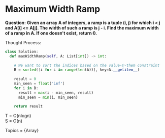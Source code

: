 # Maximum Width Ramp

<b>Question:</b>
<b>Given an array A of integers, a ramp is a tuple (i, j) for which i < j and A[i] <= A[j].  The width of such a ramp is j - i. Find the maximum width of a ramp in A.  If one doesn't exist, return 0. </b>


Thought Process:


```python
class Solution:
  def maxWidthRamp(self, A: List[int]) -> int:
    
    # We want to sort the indices based on the value-@-them constraint
    B = sorted([i for i in range(len(A))], key=A.__getitem__)
    
    result = 0
    min_seen = float('inf')
    for i in B:
      result = max(i - min_seen, result)
      min_seen = min(i, min_seen)
      
    return result
```

T = O(nlogn)  
S = O(n)  

Topics = {Array}
